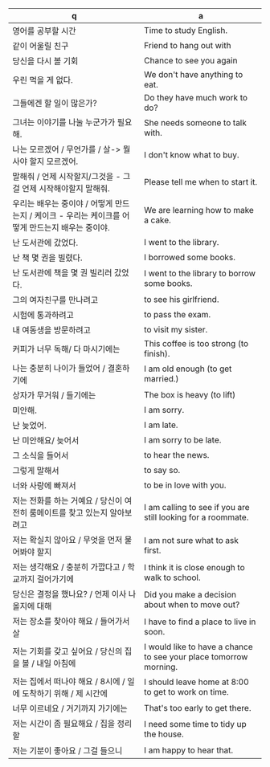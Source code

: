  q  | a
--- | ---
영어를 공부할 시간				| Time to study English.
같이 어울릴 친구				| Friend to hang out with
당신을 다시 볼 기회				| Chance to see you again
우린 먹을 게 없다.				| We don't have anything to eat.
그들에겐 할 일이 많은가?			| Do they have much work to do?
그녀는 이야기를 나눌 누군가가 필요해.		| She needs someone to talk with.
나는 모르겠어 / 무언가를 / 살-> 뭘 사야 할지 모르겠어.		| I don't know what to buy.
말해줘 / 언제 시작할지/그것을 - 그걸 언제 시작해야할지 말해줘.		| Please tell me when to start it.
우리는 배우는 중이야 / 어떻게 만드는지 / 케이크 - 우리는 케이크를 어떻게 만드는지 배우는 중이야.		| We are learning how to make a cake.
난 도서관에 갔었다.				| I went to the library.
난 책 몇 권을 빌렸다.				| I borrowed some books.
난 도서관에 책을 몇 권 빌리러 갔었다.		| I went to the library to borrow some books.
그의 여자친구를 만나려고			| to see his girlfriend.
시험에 통과하려고				| to pass the exam.
내 여동생을 방문하려고				| to visit my sister.
커피가 너무 독해/ 다 마시기에는			| This coffee is too strong (to finish).
나는 충분히 나이가 들었어 / 결혼하기에		| I am old enough (to get married.)
상자가 무거워 / 들기에는			| The box is heavy (to lift)
미안해.						| I am sorry.
난 늦었어.					| I am late.
난 미안해요/ 늦어서				| I am sorry to be late.
그 소식을 들어서				| to hear the news.
그렇게 말해서					| to say so.
너와 사랑에 빠져서				| to be in love with you.
저는 전화를 하는 거예요 / 당신이 여전히 룸메이트를 찾고 있는지 알아보려고		| I am calling to see if you are still looking for a roommate.
저는 확실치 않아요 / 무엇을 먼저 물어봐야 할지						| I am not sure what to ask first.
저는 생각해요 / 충분히 가깝다고 / 학교까지 걸어가기에					| I think it is close enough to walk to school.
당신은 결정을 했나요? / 언제 이사 나올지에 대해						| Did you make a decision about when to move out?
저는 장소를 찾아야 해요 / 들어가서 살							| I have to find a place to live in soon.
저는 기회를 갖고 싶어요 / 당신의 집을 볼 / 내일 아침에					| I would like to have a chance to see your place tomorrow morning.
저는 집에서 떠나야 해요 / 8시에 / 일에 도착하기 위해 / 제 시간에			| I should leave home at 8:00 to get to work on time.
너무 이르네요 / 거기까지 가기에는					| That's too early to get there.
저는 시간이 좀 필요해요 / 집을 정리할					| I need some time to tidy up the house.
저는 기분이 좋아요 / 그걸 들으니					| I am happy to hear that.
